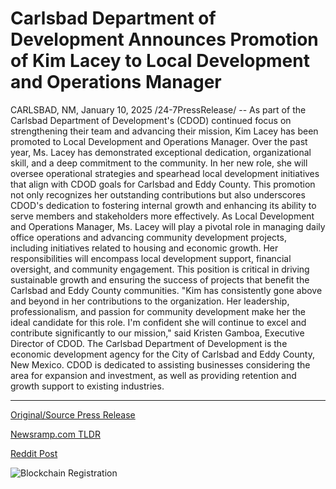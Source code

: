 # Carlsbad Department of Development Announces Promotion of Kim Lacey to Local Development and Operations Manager

CARLSBAD, NM, January 10, 2025 /24-7PressRelease/ -- As part of the Carlsbad Department of Development's (CDOD) continued focus on strengthening their team and advancing their mission, Kim Lacey has been promoted to Local Development and Operations Manager.  Over the past year, Ms. Lacey has demonstrated exceptional dedication, organizational skill, and a deep commitment to the community. In her new role, she will oversee operational strategies and spearhead local development initiatives that align with CDOD goals for Carlsbad and Eddy County. This promotion not only recognizes her outstanding contributions but also underscores CDOD's dedication to fostering internal growth and enhancing its ability to serve members and stakeholders more effectively.  As Local Development and Operations Manager, Ms. Lacey will play a pivotal role in managing daily office operations and advancing community development projects, including initiatives related to housing and economic growth. Her responsibilities will encompass local development support, financial oversight, and community engagement. This position is critical in driving sustainable growth and ensuring the success of projects that benefit the Carlsbad and Eddy County communities.  "Kim has consistently gone above and beyond in her contributions to the organization. Her leadership, professionalism, and passion for community development make her the ideal candidate for this role. I'm confident she will continue to excel and contribute significantly to our mission," said Kristen Gamboa, Executive Director of CDOD.  The Carlsbad Department of Development is the economic development agency for the City of Carlsbad and Eddy County, New Mexico. CDOD is dedicated to assisting businesses considering the area for expansion and investment, as well as providing retention and growth support to existing industries. 

---

[Original/Source Press Release](https://www.24-7pressrelease.com/press-release/517761/carlsbad-department-of-development-announces-promotion-of-kim-lacey-to-local-development-and-operations-manager)
                    

[Newsramp.com TLDR](https://newsramp.com/curated-news/kim-lacey-promoted-to-local-development-and-operations-manager-at-carlsbad-department-of-development/e342e8795bdcdad4c664b6db40044049) 

 



[Reddit Post](https://www.reddit.com/r/Leadership_Management/comments/1hxzr8x/kim_lacey_promoted_to_local_development_and/) 



![Blockchain Registration](https://cdn.newsramp.app/24-7PressRelease/qrcode/251/10/tintFFtu.webp)